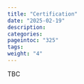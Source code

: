 ```yaml
---
title: "Certification"
date: "2025-02-19"
description:
categories:
pageintoc: "325"
tags:
weight: "4"
---
```


<a id="certification-confidential-opennebula"></a>

<!--# Certification -->

TBC
